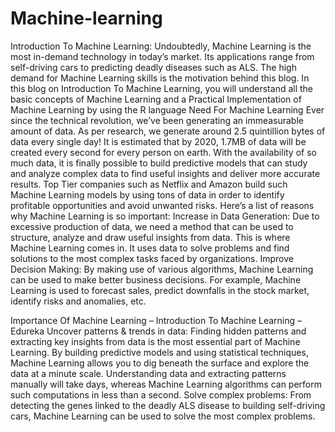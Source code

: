 # Machine-learning
Introduction To Machine Learning:
Undoubtedly, Machine Learning is the most in-demand technology in today’s market. Its applications range from self-driving cars to predicting deadly diseases such as ALS. The high demand for Machine Learning skills is the motivation behind this blog. In this blog on Introduction To Machine Learning, you will understand all the basic concepts of Machine Learning and a Practical Implementation of Machine Learning by using the R language
Need For Machine Learning
Ever since the technical revolution, we’ve been generating an immeasurable amount of data. As per research, we generate around 2.5 quintillion bytes of data every single day! It is estimated that by 2020, 1.7MB of data will be created every second for every person on earth.
With the availability of so much data, it is finally possible to build predictive models that can study and analyze complex data to find useful insights and deliver more accurate results.
Top Tier companies such as Netflix and Amazon build such Machine Learning models by using tons of data in order to identify profitable opportunities and avoid unwanted risks.
Here’s a list of reasons why Machine Learning is so important:
Increase in Data Generation: Due to excessive production of data, we need a method that can be used to structure, analyze and draw useful insights from data. This is where Machine Learning comes in. It uses data to solve problems and find solutions to the most complex tasks faced by organizations.
Improve Decision Making: By making use of various algorithms, Machine Learning can be used to make better business decisions. For example, Machine Learning is used to forecast sales, predict downfalls in the stock market, identify risks and anomalies, etc.

Importance Of Machine Learning – Introduction To Machine Learning – Edureka
Uncover patterns & trends in data: Finding hidden patterns and extracting key insights from data is the most essential part of Machine Learning. By building predictive models and using statistical techniques, Machine Learning allows you to dig beneath the surface and explore the data at a minute scale. Understanding data and extracting patterns manually will take days, whereas Machine Learning algorithms can perform such computations in less than a second.
Solve complex problems: From detecting the genes linked to the deadly ALS disease to building self-driving cars, Machine Learning can be used to solve the most complex problems.
